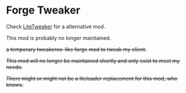 # Forge Tweaker

Check [LiteTweaker](https://github.com/CrazyHPi/LiteTweaker) for a alternative mod.

This mod is probably no longer maintained.

~~a temporary tweakeroo-like forge mod to tweak my client.~~

~~This mod will no longer be maintained shortly and only exist to meet my needs.~~

~~There might or might not be a liteloader replacement for this mod, who knows.~~
